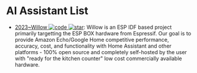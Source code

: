 # AI Assistant List

- [2023~Willow ![code](https://ng-tech.icu/assets/code.svg) ![star](https://img.shields.io/github/stars/toverainc/willow)](https://github.com/toverainc/willow): Willow is an ESP IDF based project primarily targetting the ESP BOX hardware from Espressif. Our goal is to provide Amazon Echo/Google Home competitive performance, accuracy, cost, and functionality with Home Assistant and other platforms - 100% open source and completely self-hosted by the user with "ready for the kitchen counter" low cost commercially available hardware.
